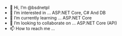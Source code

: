 - 👋 Hi, I’m @bsdnetpl
- 👀 I’m interested in ... ASP.NET Core, C# And DB
- 🌱 I’m currently learning ... ASP.NET Core
- 💞️ I’m looking to collaborate on ... ASP.NET Core (API)
- 📫 How to reach me ...

<!---
bsdnetpl/bsdnetpl is a ✨ special ✨ repository because its `README.md` (this file) appears on your GitHub profile.
You can click the Preview link to take a look at your changes.
--->
